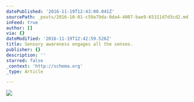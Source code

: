 ```yaml
---
datePublished: '2016-11-19T12:43:00.041Z'
sourcePath: _posts/2016-10-01-c59a79da-0da4-4007-bae9-65311d7d3cd2.md
inFeed: true
author: []
via: {}
dateModified: '2016-11-19T12:42:59.526Z'
title: Sensory awareness engages all the senses.
publisher: {}
description: ''
starred: false
_context: 'http://schema.org'
_type: Article

---
```

![](https://imgflo.herokuapp.com/graph/2b2431f8e7ba7b0/04d1fa39291fcd31ad8cc7a53b6c6665/croprotate.jpg?cropheight=6000&cropwidth=4002&degrees=-270&input=https%3A%2F%2Fthe-grid-user-content.s3-us-west-2.amazonaws.com%2F32f1e7e2-0d16-4ff1-bf76-39ddb1b002e7.jpg&x=0&y=0)